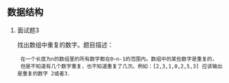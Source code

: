 


## 数据结构

1. 面试题3

    找出数组中重复的数字。题目描述：

        在一个长度为n的数组里的所有数字都在0~n-1的范围内。数组中的某些数字是重复的，
        但是不知道有几个数字重复，也不知道重复了几次。例如：[2,3,1,0,2,5,3] 应该输出是重复的数字 2或者3.

```ts 


```